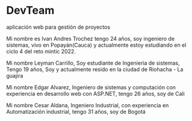 # DevTeam
aplicación web para gestión de proyectos

Mi nombre es Ivan Andres Trochez
tengo 24 años, soy ingeniero de sistemas, 
vivo en Popayán(Cauca) y actualmente estoy estudiando 
en el ciclo 4 del reto mintic 2022.


Mi nombre Leyman Carrillo,
Soy estudiante de Ingenieria de sistemas,
Tengo 19 años,
Soy y actualmente resido en la ciudad de Riohacha - La guajira


Mi nombre Edgar Alvarez,
Ingeniero de sistemas y computación
con experiencia en desarrollo web con ASP.NET,
tengo 26 años,
soy de Cali


Mi nombre Cesar Aldana,
Ingeniero Industrial,
con experiencia en Automatización industrial,
tengo 31 años,
soy de Bogotá
